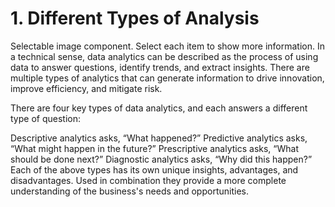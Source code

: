 # 1. Different Types of Analysis
Selectable image component. Select each item to show more information.
In a technical sense, data analytics can be described as the process of using data to answer questions, identify trends, and extract insights. There are multiple types of analytics that can generate information to drive innovation, improve efficiency, and mitigate risk.

There are four key types of data analytics, and each answers a different type of question:

Descriptive analytics asks, “What happened?”
Predictive analytics asks, “What might happen in the future?”
Prescriptive analytics asks, “What should be done next?”
Diagnostic analytics asks, “Why did this happen?”
Each of the above types has its own unique insights, advantages, and disadvantages. Used in combination they provide a more complete understanding of the business's needs and opportunities.
